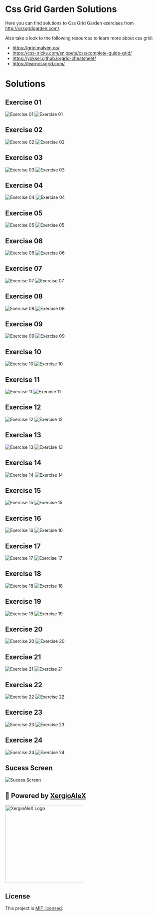 # Css Grid Garden Solutions

Here you can find solutions to Css Grid Garden exercises from http://cssgridgarden.com/.

Also take a look to the following resources to learn more about css grid:

- https://grid.malven.co/
- https://css-tricks.com/snippets/css/complete-guide-grid/
- https://yoksel.github.io/grid-cheatsheet/
- https://learncssgrid.com/

# Solutions

## Exercise 01

![Exercise 01](media/exercise-01.png)
![Exercise 01](media/exercise-01-response.png)

## Exercise 02

![Exercise 02](media/exercise-02.png)
![Exercise 02](media/exercise-02-response.png)

## Exercise 03

![Exercise 03](media/exercise-03.png)
![Exercise 03](media/exercise-03-response.png)

## Exercise 04

![Exercise 04](media/exercise-04.png)
![Exercise 04](media/exercise-04-response.png)

## Exercise 05

![Exercise 05](media/exercise-05.png)
![Exercise 05](media/exercise-05-response.png)

## Exercise 06

![Exercise 06](media/exercise-06.png)
![Exercise 06](media/exercise-06-response.png)

## Exercise 07

![Exercise 07](media/exercise-07.png)
![Exercise 07](media/exercise-07-response.png)

## Exercise 08

![Exercise 08](media/exercise-08.png)
![Exercise 08](media/exercise-08-response.png)

## Exercise 09

![Exercise 09](media/exercise-09.png)
![Exercise 09](media/exercise-09-response.png)

## Exercise 10

![Exercise 10](media/exercise-10.png)
![Exercise 10](media/exercise-10-response.png)

## Exercise 11

![Exercise 11](media/exercise-11.png)
![Exercise 11](media/exercise-11-response.png)

## Exercise 12

![Exercise 12](media/exercise-12.png)
![Exercise 12](media/exercise-12-response.png)

## Exercise 13

![Exercise 13](media/exercise-13.png)
![Exercise 13](media/exercise-13-response.png)

## Exercise 14

![Exercise 14](media/exercise-14.png)
![Exercise 14](media/exercise-14-response.png)

## Exercise 15

![Exercise 15](media/exercise-15.png)
![Exercise 15](media/exercise-15-response.png)

## Exercise 16

![Exercise 16](media/exercise-16.png)
![Exercise 16](media/exercise-16-response.png)

## Exercise 17

![Exercise 17](media/exercise-17.png)
![Exercise 17](media/exercise-17-response.png)

## Exercise 18

![Exercise 18](media/exercise-18.png)
![Exercise 18](media/exercise-18-response.png)

## Exercise 19

![Exercise 19](media/exercise-19.png)
![Exercise 19](media/exercise-19-response.png)

## Exercise 20

![Exercise 20](media/exercise-20.png)
![Exercise 20](media/exercise-20-response.png)

## Exercise 21

![Exercise 21](media/exercise-21.png)
![Exercise 21](media/exercise-21-response.png)

## Exercise 22

![Exercise 22](media/exercise-22.png)
![Exercise 22](media/exercise-22-response.png)

## Exercise 23

![Exercise 23](media/exercise-23.png)
![Exercise 23](media/exercise-23-response.png)

## Exercise 24

![Exercise 24](media/exercise-24.png)
![Exercise 24](media/exercise-24-response.png)

## Sucess Screen

![Sucess Screen](media/success-screen.gif)

## :electric_plug: Powered by [XergioAleX](https://www.xergioalex.com/)

<a href="https://www.xergioalex.com/" target="_blank">
  <img alt="XergioAleX Logo" src="media/xergioalex.png" width="250">
</a>

## License

This project is [MIT licensed](./LICENSE).
